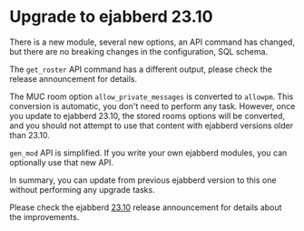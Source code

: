 # Upgrade to ejabberd 23.10

There is a new module, several new options, an API command has changed,
but there are no breaking changes in the configuration, SQL schema.

The `get_roster` API command has a different output, please check the release announcement for details.

The MUC room option `allow_private_messages` is converted to `allowpm`. This conversion is automatic, you don't need to perform any task. However, once you update to ejabberd 23.10, the stored rooms options will be converted, and you should not attempt to use that content with ejabberd versions older than 23.10.

`gen_mod` API is simplified. If you write your own ejabberd modules, you can optionally use that new API.

In summary, you can update from previous ejabberd version to this one without performing any upgrade tasks.

Please check the ejabberd [23.10](../../archive/23.10/index.md) release announcement for details about the improvements.

